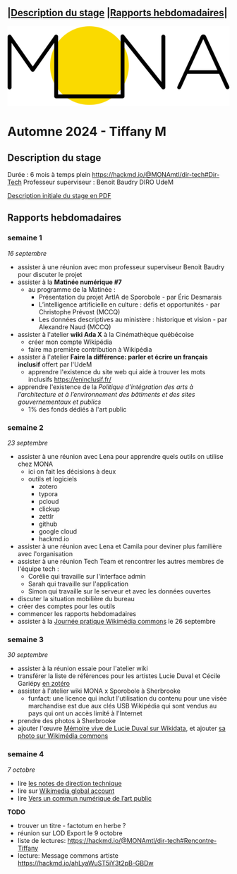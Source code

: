 |[Description du stage](#description-du-stage) |[Rapports hebdomadaires](#rapports-hebdomadaires)|
---
![Mona logo](Mona-Logo.svg)

# **Automne 2024** - Tiffany M

## <a name="description-du-stage"></a>Description du stage
Durée : 6 mois à temps plein
https://hackmd.io/@MONAmtl/dir-tech#Dir-Tech
Professeur superviseur : Benoit Baudry DIRO UdeM

<a href="Description_du_stage_16sep2024.pdf" target="_blank">Description initiale du stage en PDF</a>

## <a name="rapports-hebdomadaires"></a>Rapports hebdomadaires
### semaine 1 
_16 septembre_ 
- assister à une réunion avec mon professeur superviseur Benoit Baudry pour discuter le projet
- assister à la **Matinée numérique #7**
  - au programme de la Matinée :  
    - Présentation du projet ArtIA de Sporobole - par Éric Desmarais
    - L’intelligence artificielle en culture : défis et opportunités - par Christophe Prévost (MCCQ)
    - Les données descriptives au ministère : historique et vision - par Alexandre Naud (MCCQ)
- assister à l'atelier **wiki Ada X** à la Cinémathèque québécoise
  - créer mon compte Wikipédia
  - faire ma première contribution à Wikipédia
- assister à l'atelier **Faire la différence: parler et écrire un français inclusif** offert par l'UdeM
  - apprendre l'existence du site web qui aide à trouver les mots inclusifs https://eninclusif.fr/
- apprendre l'existence de la _Politique d’intégration des arts à l’architecture et à l’environnement des bâtiments et des sites gouvernementaux et publics_
  - 1% des fonds dédiés à l'art public

### semaine 2 
_23 septembre_
- assister à une réunion avec Lena pour apprendre quels outils on utilise chez MONA
  - ici on fait les décisions à deux
  - outils et logiciels
    - zotero
    - typora
    - pcloud
    - clickup
    - zettlr
    - github
    - google cloud
    - hackmd.io 
- assister à une réunion avec Lena et Camila pour deviner plus familière avec l'organisation
- assister à une réunion Tech Team et rencontrer les autres membres de l'équipe tech :  
  -  Corélie qui travaille sur l'interface admin
  -  Sarah qui travaille sur l'application
  -  Simon qui travaille sur le serveur et avec les données ouvertes
- discuter la situation mobilière du bureau
- créer des comptes pour les outils
- commencer les rapports hebdomadaires
- assister à la [Journée pratique Wikimédia commons](https://hackmd.io/qWy3pnbnSjCaSAE1m9Wn4Q#Journ%C3%A9e-pratique-Wikimedia-commons) le 26 septembre
   
### semaine 3 
_30 septembre_
- assister à la réunion essaie pour l'atelier wiki
- transférer la liste de références pour les artistes Lucie Duval et Cécile Gariépy [en zotéro](https://www.zotero.org/groups/5110127/communs-numeriques/collections/8WCS6TZ2)
- assister à l'atelier wiki MONA x Sporobole à Sherbrooke
  - funfact: une licence qui inclut l'utilisation du contenu pour une visée marchandise est due aux clés USB Wikipédia qui sont vendus au pays qui ont un accès limité à l'Internet
- prendre des photos à Sherbrooke
- ajouter l'œuvre [Mémoire vive de Lucie Duval sur Wikidata](https://www.wikidata.org/wiki/Q130419921), et ajouter [sa photo sur Wikimédia commons](https://commons.wikimedia.org/wiki/File:M%C3%A9moire_vive_sculpture_de_Lucie_Duval.jpg)
  
### semaine 4 
_7 octobre_
- lire [les notes de direction technique](https://hackmd.io/@MONAmtl/dir-tech#Dir-Tech)
- lire sur [Wikimedia global account](https://meta.wikimedia.org/wiki/Help:Unified_login)
- lire [Vers un commun numérique de l’art public](https://sens-public.org/dossiers/1759/)

**TODO**
- trouver un titre - factotum en herbe ?
- réunion sur LOD Export le 9 octobre
- liste de lectures: https://hackmd.io/@MONAmtl/dir-tech#Rencontre-Tiffany
- lecture: Message commons artiste https://hackmd.io/ahLyaWuST5iY3t2pB-GBDw

